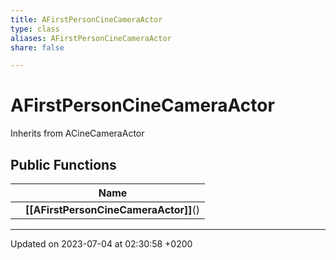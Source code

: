 ```yaml
---
title: AFirstPersonCineCameraActor
type: class
aliases: AFirstPersonCineCameraActor
share: false

---
```


# AFirstPersonCineCameraActor





Inherits from ACineCameraActor

## Public Functions

|                | Name           |
| -------------- | -------------- |
| | **[[AFirstPersonCineCameraActor]]**() |

-------------------------------

Updated on 2023-07-04 at 02:30:58 +0200